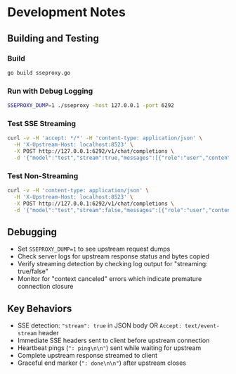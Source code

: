 # Development Notes

## Building and Testing

### Build
```bash
go build sseproxy.go
```

### Run with Debug Logging
```bash
SSEPROXY_DUMP=1 ./sseproxy -host 127.0.0.1 -port 6292
```

### Test SSE Streaming
```bash
curl -v -H 'accept: */*' -H 'content-type: application/json' \
  -H 'X-Upstream-Host: localhost:8523' \
  -X POST http://127.0.0.1:6292/v1/chat/completions \
  -d '{"model":"test","stream":true,"messages":[{"role":"user","content":"hello"}]}'
```

### Test Non-Streaming
```bash
curl -v -H 'content-type: application/json' \
  -H 'X-Upstream-Host: localhost:8523' \
  -X POST http://127.0.0.1:6292/v1/chat/completions \
  -d '{"model":"test","stream":false,"messages":[{"role":"user","content":"hello"}]}'
```

## Debugging

- Set `SSEPROXY_DUMP=1` to see upstream request dumps
- Check server logs for upstream response status and bytes copied
- Verify streaming detection by checking log output for "streaming: true/false"
- Monitor for "context canceled" errors which indicate premature connection closure

## Key Behaviors

- SSE detection: `"stream": true` in JSON body OR `Accept: text/event-stream` header
- Immediate SSE headers sent to client before upstream connection
- Heartbeat pings (`": ping\n\n"`) sent while waiting for upstream
- Complete upstream response streamed to client
- Graceful end marker (`": done\n\n"`) after upstream closes